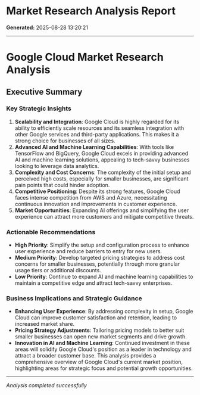 # Market Research Analysis Report

**Generated:** 2025-08-28 13:20:21

---

# Google Cloud Market Research Analysis
## Executive Summary
### Key Strategic Insights
1. **Scalability and Integration**: Google Cloud is highly regarded for its ability to efficiently scale resources and its seamless integration with other Google services and third-party applications. This makes it a strong choice for businesses of all sizes.
2. **Advanced AI and Machine Learning Capabilities**: With tools like TensorFlow and BigQuery, Google Cloud excels in providing advanced AI and machine learning solutions, appealing to tech-savvy businesses looking to leverage data analytics.
3. **Complexity and Cost Concerns**: The complexity of the initial setup and perceived high costs, especially for smaller businesses, are significant pain points that could hinder adoption.
4. **Competitive Positioning**: Despite its strong features, Google Cloud faces intense competition from AWS and Azure, necessitating continuous innovation and improvements in customer experience.
5. **Market Opportunities**: Expanding AI offerings and simplifying the user experience can attract more customers and mitigate competitive threats.
### Actionable Recommendations
- **High Priority**: Simplify the setup and configuration process to enhance user experience and reduce barriers to entry for new users.
- **Medium Priority**: Develop targeted pricing strategies to address cost concerns for smaller businesses, potentially through more granular usage tiers or additional discounts.
- **Low Priority**: Continue to expand AI and machine learning capabilities to maintain a competitive edge and attract tech-savvy enterprises.
### Business Implications and Strategic Guidance
- **Enhancing User Experience**: By addressing complexity in setup, Google Cloud can improve customer satisfaction and retention, leading to increased market share.
- **Pricing Strategy Adjustments**: Tailoring pricing models to better suit smaller businesses can open new market segments and drive growth.
- **Innovation in AI and Machine Learning**: Continued investment in these areas will solidify Google Cloud's position as a leader in technology and attract a broader customer base.
This analysis provides a comprehensive overview of Google Cloud's current market position, highlighting areas for strategic focus and potential growth opportunities.

---

*Analysis completed successfully*
